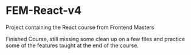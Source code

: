 # FEM-React-v4

Project containing the React course from Frontend Masters

Finished Course, still missing some clean up on a few files and practice some of the features taught at the end of the course.
